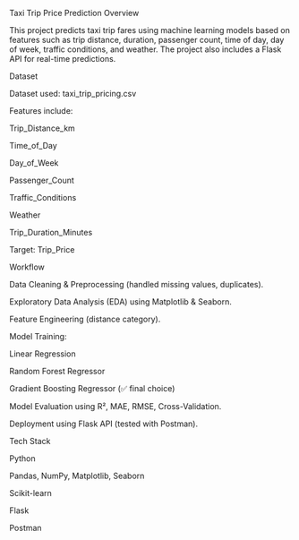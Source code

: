 Taxi Trip Price Prediction
Overview

This project predicts taxi trip fares using machine learning models based on features such as trip distance, duration, passenger count, time of day, day of week, traffic conditions, and weather.
The project also includes a Flask API for real-time predictions.

Dataset

Dataset used: taxi_trip_pricing.csv 

Features include:

Trip_Distance_km

Time_of_Day

Day_of_Week

Passenger_Count

Traffic_Conditions

Weather

Trip_Duration_Minutes

Target: Trip_Price

Workflow

Data Cleaning & Preprocessing (handled missing values, duplicates).

Exploratory Data Analysis (EDA) using Matplotlib & Seaborn.

Feature Engineering (distance category).

Model Training:

Linear Regression

Random Forest Regressor

Gradient Boosting Regressor (✅ final choice)

Model Evaluation using R², MAE, RMSE, Cross-Validation.

Deployment using Flask API (tested with Postman).

Tech Stack

Python

Pandas, NumPy, Matplotlib, Seaborn

Scikit-learn

Flask

Postman
